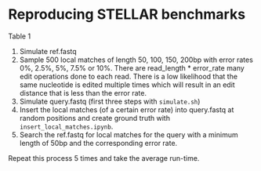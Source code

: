 # Reproducing STELLAR benchmarks

Table 1
1. Simulate ref.fastq
2. Sample 500 local matches of length 50, 100, 150, 200bp with error rates 0%, 2.5%, 5%, 7.5% or 10%. There are read_length * error_rate many edit operations done to each read. There is a low likelihood that the same nucleotide is edited multiple times which will result in an edit distance that is less than the error rate.
3. Simulate query.fastq (first three steps with `simulate.sh`)
4. Insert the local matches (of a certain error rate) into query.fastq at random positions and create ground truth with `insert_local_matches.ipynb`.
5. Search the ref.fastq for local matches for the query with a minimum length of 50bp and the corresponding error rate.

Repeat this process 5 times and take the average run-time.
